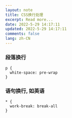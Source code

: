 ```yaml
---
layout: note
title: CSS换行处理
excerpt: Read more...
date: 2022-5-29 14:17:11
updated: 2022-5-29 14:17:11
comments: false
lang: zh-CN
---
```


### 段落换行
```
p {
  white-space: pre-wrap
}
```

### 语句换行, 如英语
```
* {
  work-break: break-all
}
```
  